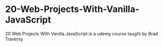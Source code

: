 # 20-Web-Projects-With-Vanilla-JavaScript
20 Web Projects With Vanilla JavaScript is a udemy course taught by Brad Traversy
